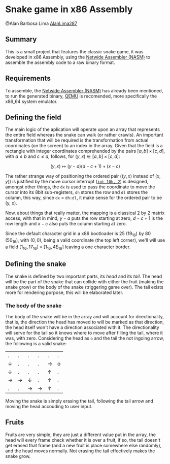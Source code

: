 # Snake game in x86 Assembly

@Alan Barbosa Lima [AlanLima287](https://github.com/AlanLima287)

## Summary

This is a small project that features the classic snake game, it was developed in x86 Assembly, using the [Netwide Assembler (NASM)](https://www.nasm.org) to assemble the assembly code to a raw binary format.

## Requirements

To assemble, the [Netwide Assembler (NASM)](https://www.nasm.org) has already been mentioned, to run the generated binary, [QEMU](https://www.qemu.org/) is recomended, more specifically the x86_64 system emulator.

## Defining the field

The main logic of the aplication will operate upon an array that represents the entire field whereas the snake can walk (or rather crawls). An important transformation that will be required is the transformation from actual coordinates (on the screen) to an index in the array. Given that the field is a rectangle with integer coordinates comprehended by the pairs $`[a, b] \times [c, d]`$, with $`a \le b`$ and $`c \le d`$, follows, for $`(y, x) \in [a, b] \times [c, d]`$:

```math
(y, x) \longmapsto (y - a) (d - c + 1) + (x - c)
```

The rather strange way of positioning the ordered pair ($`(y, x)`$ instead of $`(x, y)`$) is justified by the move cursor interrupt ([`int 10h, 2`](https://en.wikipedia.org/wiki/INT_10H#List_of_supported_functions)) is designed, amongst other things, the `dx` is used to pass the coordinate to move the cursor into its 8bit sub-registers, `dh` stores the row and `dl` stores the column, this way, since `dx` = `dh:dl`, it make sense for the ordered pair to be (y, x).

Now, about things that really matter, the mapping is a classical 2 by 2 matrix access, with that in mind, $`y - a`$ puts the row starting at zero, $`d - c + 1`$ is the row length and $`x - c`$ also puts the column starting at zero.

Since the default character grid in a x86 bootloader is $`25`$ ($`19_{16}`$) by $`80`$ ($`50_{16}`$), with $`(0, 0)`$, being a valid coordinate (the top left corner), we'll will use a field $`[1_{16}, 17_{16}] \times [1_{16}, 4\text{E}_{16}]`$ leaving a one character border.

## Defining the snake

The snake is defined by two important parts, its _head_ and its _tail_. The head will be the part of the snake that can collide with either the fruit (making the snake grow) or the body of the snake (triggering game over). The tail exists more for rendering porpose, this will be elaborated later.

### The body of the snake

The body of the snake will be in the array and will account for directionality, that is, the direction the head has moved to will be marked as that direction, the head itself won't have a direction associated with it. The directionality will serve for the tail so it knows where to move after filling the tail, where it was, with zero. Considering the head as `o` and the tail the not ingoing arrow, the following is a valid snake:

|   |   |   |   |   |   |
| - | - | - | - | - | - |
| . | . | . | . | . | . |
| ↓ | . | . | . | → | o |
| ↓ | . | . | . | ↑ | . |
| → | → | ↓ | . | ↑ | . |
| . | . | → | → | ↑ | . |

Moving the snake is simply erasing the tail, following the tail arrow and moving the head accouding to user input.

## Fruits

Fruits are very simple, they are just a different value put in the array, the head will every frame check whether it is over a fruit, if so, the tail doesn't get erased that frame (and a new fruit is place somewhere else randomly), and the head moves normally. Not erasing the tail effectively makes the snake grow.

<!-- [...] WIP -->